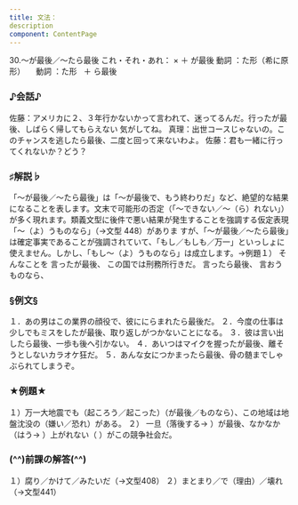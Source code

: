 ```yaml
---
title: 文法：
description
component: ContentPage
---
```



30.～が最後／～たら最後
これ・それ・あれ： × ＋ が最後
動詞 ：た形（希に原形）    
動詞 ：た形   ＋ ら最後

### ♪会話♪
佐藤：アメリカに２、３年行かないかって言われて、迷ってるんだ。行ったが最後、しばらく帰してもらえない 気がしてね。
真理：出世コースじゃないの。このチャンスを逃したら最後、二度と回って来ないわよ。 佐藤：君も一緒に行ってくれないか？どう？

### ♯解説♭
「～が最後／～たら最後」は「～が最後で、もう終わりだ」など、絶望的な結果になることを表します。文末で可能形の否定（「～できない／～（ら）れない」）が多く現れます。類義文型に後件で悪い結果が発生することを強調する仮定表現「～（よ）うものなら」（→文型 448）がありま すが、「～が最後／～たら最後」は確定事実であることが強調されていて、「もし／もしも／万一」といっしょに 使えません。しかし、「もし～（よ）うものなら」は成立します。→例題１）
そんなことを 言ったが最後、 この国では刑務所行きだ。 言ったら最後、 言おうものなら、

### §例文§
１．あの男はこの業界の顔役で、彼ににらまれたら最後だ。
２．今度の仕事は少しでもミスをしたが最後、取り返しがつかないことになる。
３．彼は言い出したら最後、一歩も後へ引かない。
４．あいつはマイクを握ったが最後、離そうとしないカラオケ狂だ。
５．あんな女につかまったら最後、骨の髄までしゃぶられてしまうぞ。

### ★例題★
１）万一大地震でも（起ころう／起こった）（が最後／ものなら）、この地域は地盤沈没の（嫌い／恐れ）がある。
２） 一旦（落後する→ ）が最後、なかなか（はう→ ）上がれない（ ）がこの競争社会だ。

### (^^)前課の解答(^^)
１）腐り／かけて／みたいだ（→文型408）
２）まとまり／で（理由）／壊れ（→文型441）
